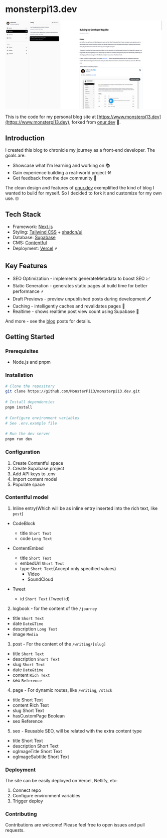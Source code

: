 # monsterpi13.dev

<img src="github/cover.png" width="500" />

This is the code for my personal blog site at [https://www.monsterpi13.dev](https://www.monsterpi13.dev), forked from
[onur.dev](https://github.com/suyalcinkaya/onur.dev) 🍴.

## Introduction

I created this blog to chronicle my journey as a front-end developer. The goals are:

- Showcase what I'm learning and working on 📚
- Gain experience building a real-world project ⚒️
- Get feedback from the dev community 👥

The clean design and features of [onur.dev](https://onur.dev/) exemplified the kind of blog I wanted to build for
myself. So I decided to fork it and customize for my own use. 🤓

## Tech Stack

- Framework: [Next.js](https://nextjs.org/)
- Styling: [Tailwind CSS](https://tailwindcss.com/) + [shadcn/ui](https://ui.shadcn.com/)
- Database: [Supabase](https://supabase.com/)
- CMS: [Contentful](https://www.contentful.com/)
- Deployment: [Vercel](https://vercel.com/) ⚡️

## Key Features

- SEO Optimization - implements generateMetadata to boost SEO 📈
- Static Generation - generates static pages at build time for better performance ⚡️
- Draft Previews - preview unpublished posts during development 🖊️
- Caching - intelligently caches and revalidates pages 💾
- Realtime - shows realtime post view count using Supabase 🔴

And more - see the [blog](https://dev.to/monsterpi13/building-my-developer-blog-site-2jee) posts for details.

## Getting Started

### Prerequisites

- Node.js and pnpm

### Installation

```bash
# Clone the repository
git clone https://github.com/MonsterPi13/monsterpi13.dev.git

# Install dependencies
pnpm install

# Configure environment variables
# See .env.example file

# Run the dev server
pnpm run dev
```

### Configuration

1. Create Contentful space
2. Create Supabase project
3. Add API keys to .env
4. Import content model
5. Populate space

### Contentful model

1. Inline entry(Which will be as inline entry inserted into the rich text, like `post`)

- CodeBlock

  - title `Short Text`
  - code `Long Text`

- ContentEmbed

  - title `Short Text`
  - embedUrl `Short Text`
  - type `Short Text`(Accept only specified values)
    - Video
    - SoundCloud

- Tweet
  - id `Short Text` (Tweet id)

2. logbook - for the content of the `/journey`

- title `Short Text`
- date `Date&Time`
- description `Long Text`
- image `Media`

3. post - For the content of the `/writing/[slug]`

- title `Short Text`
- description `Short Text`
- slug `Short Text`
- date `Date&time`
- content `Rich Text`
- seo `Reference`

4. page - For dynamic routes, like `/writing`, `/stack`

- title Short Text
- content Rich Text
- slug Short Text
- hasCustomPage Boolean
- seo Reference

5. seo - Reusable SEO, will be related with the extra content type

- title Short Text
- description Short Text
- ogImageTitle Short Text
- ogImageSubtitle Short Text

### Deployment

The site can be easily deployed on Vercel, Netlify, etc:

1. Connect repo
2. Configure environment variables
3. Trigger deploy

### Contributing

Contributions are welcome! Please feel free to open issues and pull requests.
